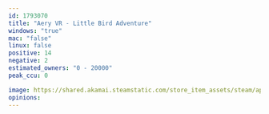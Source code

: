 ```yaml
---
id: 1793070
title: "Aery VR - Little Bird Adventure"
windows: "true"
mac: "false"
linux: false
positive: 14
negative: 2
estimated_owners: "0 - 20000"
peak_ccu: 0

image: https://shared.akamai.steamstatic.com/store_item_assets/steam/apps/1793070/header.jpg?t=1725287123
opinions:
---
```

